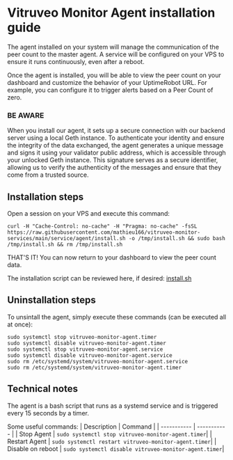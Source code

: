 # Vitruveo Monitor Agent installation guide
The agent installed on your system will manage the communication of the peer count to the master agent. A service will be configured on your VPS to ensure it runs continuously, even after a reboot.

Once the agent is installed, you will be able to view the peer count on your dashboard and customize the behavior of your UptimeRobot URL. For example, you can configure it to trigger alerts based on a Peer Count of zero.

### BE AWARE
When you install our agent, it sets up a secure connection with our backend server using a local Geth instance. To authenticate your identity and ensure the integrity of the data exchanged, the agent generates a unique message and signs it using your validator public address, which is accessible through your unlocked Geth instance. This signature serves as a secure identifier, allowing us to verify the authenticity of the messages and ensure that they come from a trusted source.

## Installation steps
Open a session on your VPS and execute this command:
```shell
curl -H "Cache-Control: no-cache" -H "Pragma: no-cache" -fsSL https://raw.githubusercontent.com/mathieu166/vitruveo-monitor-services/main/service/agent/install.sh -o /tmp/install.sh && sudo bash /tmp/install.sh && rm /tmp/install.sh
```
THAT'S IT! You can now return to your dashboard to view the peer count data.

The installation script can be reviewed here, if desired: 
[install.sh](https://raw.githubusercontent.com/mathieu166/vitruveo-monitor-services/main/service/agent/install.sh)

## Uninstallation steps
To unsintall the agent, simply execute these commands (can be executed all at once):
```shell
sudo systemctl stop vitruveo-monitor-agent.timer
sudo systemctl disable vitruveo-monitor-agent.timer
sudo systemctl stop vitruveo-monitor-agent.service
sudo systemctl disable vitruveo-monitor-agent.service
sudo rm /etc/systemd/system/vitruveo-monitor-agent.service
sudo rm /etc/systemd/system/vitruveo-monitor-agent.timer
```
## Technical notes
The agent is a bash script that runs as a systemd service and is triggered every 15 seconds by a timer.

Some useful commands:
| Description | Command |
| ----------- | ----------- |
| Stop Agent | ```sudo systemctl stop vitruveo-monitor-agent.timer```|
| Restart Agent | ```sudo systemctl restart vitruveo-monitor-agent.timer```|
| Disable on reboot | ```sudo systemctl disable vitruveo-monitor-agent.timer```|